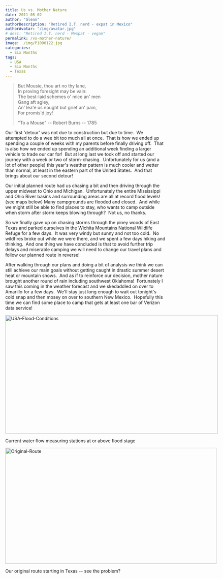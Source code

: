 ```yaml
---
title: Us vs. Mother Nature
date: 2011-05-02
author: "Glenn"
authorDescription: "Retired I.T. nerd - expat in Mexico"
authorAvatar: "/img/avatar.jpg"
# desc: "Retired I.T. nerd - Mexpat - vegan"
permalink: /vs-mother-nature/
image:  /img/P1090122.jpg
categories:
  - Six Months
tags:
  - USA
  - Six Months 
  - Texas
---
```

> But Mousie, thou art no thy lane,  
> In proving foresight may be vain:  
> The best-laid schemes o' mice an' men  
> Gang aft agley,  
> An' lea'e us nought but grief an' pain,  
> For promis'd joy!
> 
> "To a Mouse" -- Robert Burns -- 1785

Our first 'detour' was not due to construction but due to time.  We attempted to do a wee bit too much all at once.  That is how we ended up spending a couple of weeks with my parents before finally driving off.  That is also how we ended up spending an additional week finding a larger vehicle to trade our car for!  But at long last we took off and started our journey with a week or two of storm-chasing.  Unfortunately for us (and a lot of other people) this year's weather pattern is much cooler and wetter than normal, at least in the eastern part of the United States.  And that brings about our second detour!

Our initial planned route had us chasing a bit and then driving through the upper midwest to Ohio and Michigan.  Unfortunately the entire Mississippi and Ohio River basins and surrounding areas are all at record flood levels! (see maps below) Many campgrounds are flooded and closed.  And while we might still be able to find places to stay, who wants to camp outside when storm after storm keeps blowing through?  Not us, no thanks.

So we finally gave up on chasing storms through the piney woods of East Texas and parked ourselves in the Wichita Mountains National Wildlife Refuge for a few days.  It was very windy but sunny and not too cold.  No wildfires broke out while we were there, and we spent a few days hiking and thinking.  And one thing we have concluded is that to avoid further trip delays and miserable camping we will need to change our travel plans and follow our planned route in reverse!

After walking through our plans and doing a bit of analysis we think we can still achieve our main goals without getting caught in drastic summer desert heat or mountain snows.  And as if to reinforce our decision, mother nature brought another round of rain including southwest Oklahoma!  Fortunately I saw this coming in the weather forecast and we skedaddled on over to Amarillo for a few days.  We'll stay just long enough to wait out tonight's cold snap and then mosey on over to southern New Mexico.  Hopefully this time we can find some place to camp that gets at least one bar of Verizon data service!

<div id="attachment_2935" style="width: 679px" class="wp-caption alignleft">
  <a href="https://vagabondians.com/wp-content/uploads/2011/05/USA-Flood-Conditions.png"><img class="size-full wp-image-2935" src="https://vagabondians.com/wp-content/uploads/2011/05/USA-Flood-Conditions.png" alt="USA-Flood-Conditions" width="669" height="373" /></a>
  
  <p class="wp-caption-text">
    Current water flow measuring stations at or above flood stage
  </p>
</div>

<div id="attachment_2901" style="width: 675px" class="wp-caption alignleft">
  <a href="https://vagabondians.com/wp-content/uploads/2011/05/Original-Route.png"><img class="size-full wp-image-2901" src="https://vagabondians.com/wp-content/uploads/2011/05/Original-Route.png" alt="Original-Route" width="665" height="365" /></a>
  
  <p class="wp-caption-text">
    Our original route starting in Texas -- see the problem?
  </p>
</div>

&nbsp;